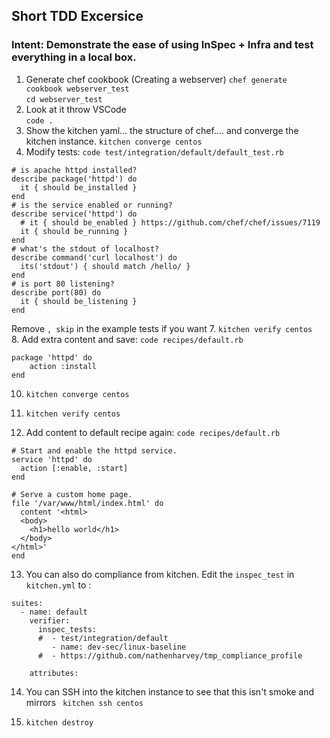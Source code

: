 ## Short TDD Excersice 

### Intent: Demonstrate the ease of using InSpec + Infra and test everything in a local box.

1. Generate chef cookbook (Creating a webserver) 
    `chef generate cookbook webserver_test`  
    `cd webserver_test`  
2. Look at it throw VSCode  
    `code .`  
4. Show the kitchen yaml... the structure of chef.... and converge the kitchen instance. 
   `kitchen converge centos`
5. Modify tests: `code test/integration/default/default_test.rb`
```
# is apache httpd installed?
describe package('httpd') do
  it { should be_installed }
end
# is the service enabled or running?
describe service('httpd') do
  # it { should be_enabled } https://github.com/chef/chef/issues/7119
  it { should be_running }
end
# what's the stdout of localhost?
describe command('curl localhost') do
  its('stdout') { should match /hello/ }
end
# is port 80 listening?
describe port(80) do
  it { should be_listening }
end
```   
Remove `, skip` in the example tests if you want
7. `kitchen verify centos`  
8. Add extra content and save:  `code recipes/default.rb`  
```
package 'httpd' do
    action :install
end
```   
10. `kitchen converge centos`
11. `kitchen verify centos`

12. Add content to default recipe again:  `code recipes/default.rb`   
```
# Start and enable the httpd service.
service 'httpd' do
  action [:enable, :start]
end

# Serve a custom home page.
file '/var/www/html/index.html' do
  content '<html>
  <body>
    <h1>hello world</h1>
  </body>
</html>'
end
```


13. You can also do compliance from kitchen. Edit the `inspec_test` in `kitchen.yml` to :
```
suites:
  - name: default
    verifier:
      inspec_tests:
      #  - test/integration/default
         - name: dev-sec/linux-baseline
      #  - https://github.com/nathenharvey/tmp_compliance_profile
 
    attributes:
```
14. You can SSH into the kitchen instance to see that this isn't smoke and mirrors
 ``` kitchen ssh centos```

20. `kitchen destroy`  
